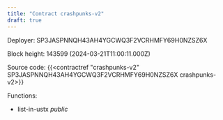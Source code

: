```yaml
---
title: "Contract crashpunks-v2"
draft: true
---
```

Deployer: SP3JASPNNQH43AH4YGCWQ3F2VCRHMFY69H0NZSZ6X


 



Block height: 143599 (2024-03-21T11:00:11.000Z)

Source code: {{<contractref "crashpunks-v2" SP3JASPNNQH43AH4YGCWQ3F2VCRHMFY69H0NZSZ6X crashpunks-v2>}}

Functions:

* list-in-ustx _public_
